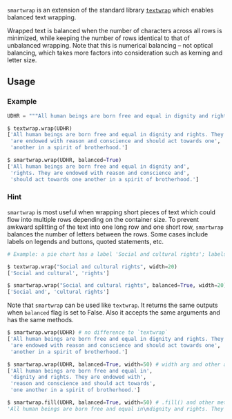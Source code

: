 `smartwrap` is an extension of the standard library [`textwrap`](https://docs.python.org/3/library/textwrap.html) which enables balanced text wrapping. 

Wrapped text is balanced when the number of characters across all rows is minimized, while keeping the number of rows identical to that of unbalanced wrapping. Note that this is numerical balancing – not optical balancing, which takes more factors into consideration such as kerning and letter size.

## Usage

### Example

```python
UDHR = """All human beings are born free and equal in dignity and rights. They are endowed with reason and conscience and should act towards one another in a spirit of brotherhood."""

$ textwrap.wrap(UDHR)
['All human beings are born free and equal in dignity and rights. They',
 'are endowed with reason and conscience and should act towards one',
 'another in a spirit of brotherhood.']

$ smartwrap.wrap(UDHR, balanced=True)
['All human beings are born free and equal in dignity and',
 'rights. They are endowed with reason and conscience and',
 'should act towards one another in a spirit of brotherhood.']
```

### Hint

`smartwrap` is most useful when wrapping short pieces of text which could flow into multiple rows depending on the container size. To prevent awkward splitting of the text into one long row and one short row, `smartwrap` balances the number of letters between the rows. Some cases include labels on legends and buttons, quoted statements, etc.

```py
# Example: a pie chart has a label 'Social and cultural rights'; labels cannot be longer than 20 characters.

$ textwrap.wrap("Social and cultural rights", width=20)
['Social and cultural', 'rights']

$ smartwrap.wrap("Social and cultural rights", balanced=True, width=20)
['Social and', 'cultural rights']
```

Note that `smartwrap` can be used like `textwrap`. It returns the same outputs when `balanced` flag is set to False. Also it accepts the same arguments and has the same methods.

```python
$ smartwrap.wrap(UDHR) # no difference to `textwrap`
['All human beings are born free and equal in dignity and rights. They',
 'are endowed with reason and conscience and should act towards one',
 'another in a spirit of brotherhood.']

$ smartwrap.wrap(UDHR, balanced=True, width=50) # width arg and other args available
['All human beings are born free and equal in',
 'dignity and rights. They are endowed with',
 'reason and conscience and should act towards',
 'one another in a spirit of brotherhood.']

$ smartwrap.fill(UDHR, balanced=True, width=50) # .fill() and other methods available
'All human beings are born free and equal in\ndignity and rights. They are endowed with\nreason and conscience and should act towards\none another in a spirit of brotherhood.'
```
